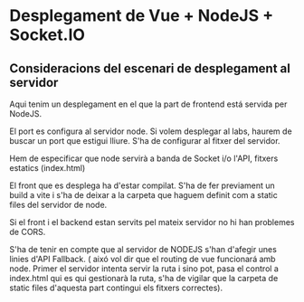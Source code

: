 # Desplegament de Vue + NodeJS + Socket.IO


## Consideracions del escenari de desplegament al servidor

Aqui tenim un desplegament en el que la part de frontend está servida per NodeJS. 

El port es configura al servidor node. Si volem desplegar al labs, haurem de buscar un port 
que estigui lliure. S'ha de configurar al fitxer del servidor.

Hem de especificar que node servirà a banda de Socket i/o l'API, fitxers estatics (index.html)

El front que es desplega ha d'estar compilat. S'ha de fer previament un build a vite i s'ha de deixar a la carpeta que haguem definit com a static files del servidor de node.

Si el front i el backend estan servits pel mateix servidor no hi han problemes de CORS.

S'ha de tenir en compte que al servidor de NODEJS s'han d'afegir unes linies d'API Fallback. 
( aixó vol dir que el routing de vue funcionará amb node. Primer el servidor intenta servir la ruta i sino pot, pasa el control a index.html qui es qui gestionarà la ruta, s'ha de vigilar que la carpeta de static files d'aquesta part contingui els fitxers correctes).

